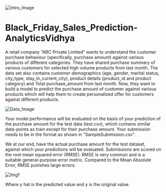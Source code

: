 ![Intro_Image](https://user-images.githubusercontent.com/84449238/175462327-75fcfeaf-17a6-4371-84dc-9e689fb1f273.JPG)

# Black_Friday_Sales_Prediction-AnalyticsVidhya
A retail company “ABC Private Limited” wants to understand the customer purchase behaviour (specifically, purchase amount) against various products of different categories. They have shared purchase summary of various customers for selected high volume products from last month.
The data set also contains customer demographics (age, gender, marital status, city_type, stay_in_current_city), product details (product_id and product category) and Total purchase_amount from last month.
Now, they want to build a model to predict the purchase amount of customer against various products which will help them to create personalized offer for customers against different products.

![Data_Image](https://user-images.githubusercontent.com/84449238/175461278-55254c1d-4cfe-4f7f-a6ba-806aebda2886.JPG)

Your model performance will be evaluated on the basis of your prediction of the purchase amount for the test data (test.csv), which contains similar data-points as train except for their purchase amount. Your submission needs to be in the format as shown in "SampleSubmission.csv".

We at our end, have the actual purchase amount for the test dataset, against which your predictions will be evaluated. Submissions are scored on the root mean squared error (RMSE). RMSE is very common and is a suitable general-purpose error metric. Compared to the Mean Absolute Error, RMSE punishes large errors:

![Img1](https://user-images.githubusercontent.com/84449238/175462014-53a2f14f-85ef-443a-831f-89ea8fa69248.JPG)

Where y hat is the predicted value and y is the original value.
